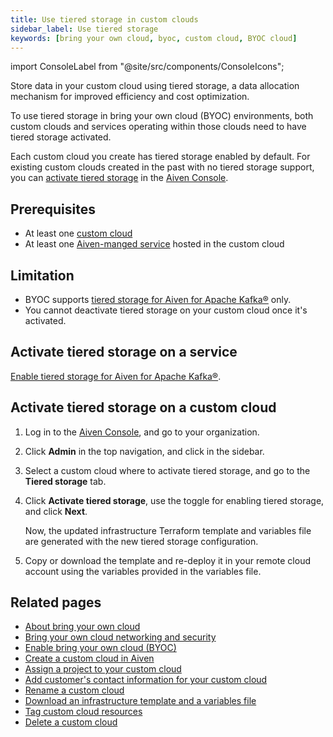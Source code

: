 ```yaml
---
title: Use tiered storage in custom clouds
sidebar_label: Use tiered storage
keywords: [bring your own cloud, byoc, custom cloud, BYOC cloud]
---
```


import ConsoleLabel from "@site/src/components/ConsoleIcons";

Store data in your custom cloud using tiered storage, a data allocation mechanism for improved efficiency and cost optimization.

To use tiered storage in bring your own cloud (BYOC) environments, both custom clouds and
services operating within those clouds need to have tiered storage activated.

Each custom cloud you create has tiered storage enabled by default. For existing custom
clouds created in the past with no tiered storage support, you can
[activate tiered storage](/docs/platform/howto/byoc/use-tiered-storage#activate-tiered-storage-on-a-custom-cloud)
in the [Aiven Console](https://console.aiven.io/).

## Prerequisites

- At least one [custom cloud](/docs/platform/howto/byoc/create-custom-cloud)
- At least one [Aiven-manged service](/docs/platform/howto/create_new_service) hosted in
  the custom cloud

## Limitation

- BYOC supports
[tiered storage for Aiven for Apache Kafka®](/docs/products/kafka/howto/kafka-tiered-storage-get-started)
only.
- You cannot deactivate tiered storage on your custom cloud once it's activated.

## Activate tiered storage on a service

[Enable tiered storage for Aiven for Apache Kafka®](/docs/products/kafka/howto/enable-kafka-tiered-storage).

## Activate tiered storage on a custom cloud

1. Log in to the [Aiven Console](https://console.aiven.io/), and go to your organization.
1. Click **Admin** in the top navigation, and click <ConsoleLabel name="bringyourowncloud"/>
   in the sidebar.
1. Select a custom cloud where to activate tiered storage, and go to the **Tiered storage**
   tab.
1. Click **Activate tiered storage**, use the toggle for enabling tiered storage, and click
   **Next**.

   Now, the updated infrastructure Terraform template and variables file are generated with
   the new tiered storage configuration.

1. Copy or download the template and re-deploy it in your remote cloud account using the
   variables provided in the variables file.

## Related pages

-   [About bring your own cloud](/docs/platform/concepts/byoc)
-   [Bring your own cloud networking and security](/docs/platform/howto/byoc/networking-security)
-   [Enable bring your own cloud (BYOC)](/docs/platform/howto/byoc/enable-byoc)
-   [Create a custom cloud in Aiven](/docs/platform/howto/byoc/create-custom-cloud)
-   [Assign a project to your custom cloud](/docs/platform/howto/byoc/assign-project-custom-cloud)
-   [Add customer's contact information for your custom cloud](/docs/platform/howto/byoc/add-customer-info-custom-cloud)
-   [Rename a custom cloud](/docs/platform/howto/byoc/rename-custom-cloud)
-   [Download an infrastructure template and a variables file](/docs/platform/howto/byoc/download-infrastructure-template)
-   [Tag custom cloud resources](/docs/platform/howto/byoc/tag-custom-cloud-resources)
-   [Delete a custom cloud](/docs/platform/howto/byoc/delete-custom-cloud)
